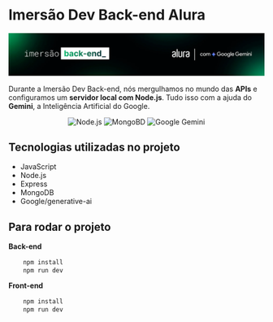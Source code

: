 # Imersão Dev Back-end Alura 
![alt text](imagens/imersao.png)

Durante a Imersão Dev Back-end, nós mergulhamos no mundo das **APIs** e configuramos um **servidor local com Node.js**. Tudo isso com a ajuda do **Gemini**, a Inteligência Artificial do Google.

<p align="center" display: flex; justify-content: center; gap: 10px;>
    <img src="https://cdn.jsdelivr.net/gh/devicons/devicon@latest/icons/nodejs/nodejs-original-wordmark.svg" alt="Node.js" height="80">
    <img src="https://cdn.jsdelivr.net/gh/devicons/devicon@latest/icons/mongodb/mongodb-original-wordmark.svg" alt="MongoBD" height="80">
    <img src="https://upload.wikimedia.org/wikipedia/commons/thumb/8/8a/Google_Gemini_logo.svg/2560px-Google_Gemini_logo.svg.png" alt="Google Gemini" height="80">
</p>


## Tecnologias utilizadas no projeto 
- JavaScript 
- Node.js 
- Express 
- MongoDB 
- Google/generative-ai

## Para rodar o projeto 

**Back-end** 
```
    npm install 
    npm run dev
```

**Front-end** 
```
    npm install 
    npm run dev
```


